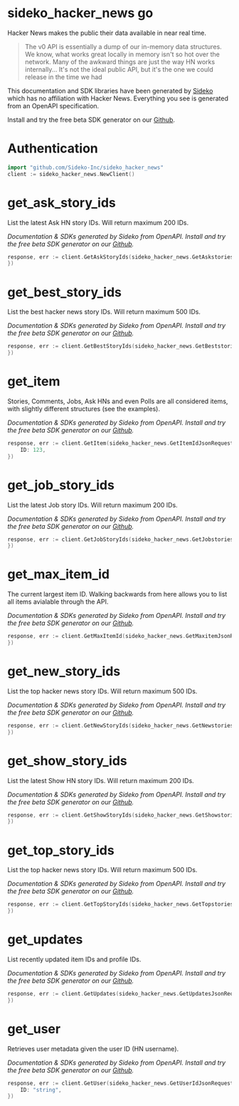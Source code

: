 # sideko_hacker_news go 

 Hacker News makes the public their data available in near real time.
> The v0 API is essentially a dump of our in-memory data structures. We know, what works great locally in memory isn't so hot over the network. Many of the awkward things are just the way HN works internally... It's not the ideal public API, but it's the one we could release in the time we had

This documentation and SDK libraries have been generated by [Sideko](https://sideko.dev) which has no affiliation with Hacker News. Everything you see is generated from an OpenAPI specification.

Install and try the free beta SDK generator on our [Github](https://github.com/Sideko-Inc/sideko).
 

 # Authentication 
  
 ```go
import "github.com/Sideko-Inc/sideko_hacker_news"
client := sideko_hacker_news.NewClient()
```

# get_ask_story_ids
List the latest Ask HN story IDs. Will return maximum 200 IDs.

*Documentation & SDKs generated by Sideko from OpenAPI. Install and try the free beta SDK generator on our [Github](https://github.com/Sideko-Inc/sideko).*

```go
response, err := client.GetAskStoryIds(sideko_hacker_news.GetAskstoriesJsonRequest{
})
```
# get_best_story_ids
List the best hacker news story IDs. Will return maximum 500 IDs.

*Documentation & SDKs generated by Sideko from OpenAPI. Install and try the free beta SDK generator on our [Github](https://github.com/Sideko-Inc/sideko).*

```go
response, err := client.GetBestStoryIds(sideko_hacker_news.GetBeststoriesJsonRequest{
})
```
# get_item
Stories, Comments, Jobs, Ask HNs and even Polls are all considered items, with slightly different structures (see the examples).

*Documentation & SDKs generated by Sideko from OpenAPI. Install and try the free beta SDK generator on our [Github](https://github.com/Sideko-Inc/sideko).*

```go
response, err := client.GetItem(sideko_hacker_news.GetItemIdJsonRequest{
    ID: 123,
})
```
# get_job_story_ids
List the latest Job story IDs. Will return maximum 200 IDs.

*Documentation & SDKs generated by Sideko from OpenAPI. Install and try the free beta SDK generator on our [Github](https://github.com/Sideko-Inc/sideko).*

```go
response, err := client.GetJobStoryIds(sideko_hacker_news.GetJobstoriesJsonRequest{
})
```
# get_max_item_id
The current largest item ID. Walking backwards from here allows you to list all items avialable through the API.

*Documentation & SDKs generated by Sideko from OpenAPI. Install and try the free beta SDK generator on our [Github](https://github.com/Sideko-Inc/sideko).*

```go
response, err := client.GetMaxItemId(sideko_hacker_news.GetMaxitemJsonRequest{
})
```
# get_new_story_ids
List the top hacker news story IDs. Will return maximum 500 IDs.

*Documentation & SDKs generated by Sideko from OpenAPI. Install and try the free beta SDK generator on our [Github](https://github.com/Sideko-Inc/sideko).*

```go
response, err := client.GetNewStoryIds(sideko_hacker_news.GetNewstoriesJsonRequest{
})
```
# get_show_story_ids
List the latest Show HN story IDs. Will return maximum 200 IDs.

*Documentation & SDKs generated by Sideko from OpenAPI. Install and try the free beta SDK generator on our [Github](https://github.com/Sideko-Inc/sideko).*

```go
response, err := client.GetShowStoryIds(sideko_hacker_news.GetShowstoriesJsonRequest{
})
```
# get_top_story_ids
List the top hacker news story IDs. Will return maximum 500 IDs.

*Documentation & SDKs generated by Sideko from OpenAPI. Install and try the free beta SDK generator on our [Github](https://github.com/Sideko-Inc/sideko).*

```go
response, err := client.GetTopStoryIds(sideko_hacker_news.GetTopstoriesJsonRequest{
})
```
# get_updates
List recently updated item IDs and profile IDs.

*Documentation & SDKs generated by Sideko from OpenAPI. Install and try the free beta SDK generator on our [Github](https://github.com/Sideko-Inc/sideko).*

```go
response, err := client.GetUpdates(sideko_hacker_news.GetUpdatesJsonRequest{
})
```
# get_user
Retrieves user metadata given the user ID (HN username).

*Documentation & SDKs generated by Sideko from OpenAPI. Install and try the free beta SDK generator on our [Github](https://github.com/Sideko-Inc/sideko).*

```go
response, err := client.GetUser(sideko_hacker_news.GetUserIdJsonRequest{
    ID: "string",
})
```
